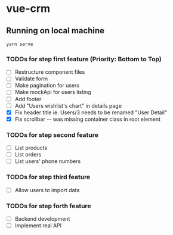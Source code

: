 # vue-crm

## Running on local machine
```
yarn serve
```

### TODOs for step first feature (Priority: Bottom to Top)

- [ ] Restructure component files
- [ ] Validate form
- [ ] Make pagination for users
- [ ] Make mockApi for users listing
- [ ] Add footer
- [ ] Add "Users wishlist's chart" in details page
- [x] Fix header title ie. Users/3 needs to be renamed "User Detail"
- [x] Fix scrollbar -- was missing container class in root element

### TODOs for step second feature

- [ ] List products
- [ ] List orders
- [ ] List users' phone numbers 

### TODOs for step third feature

- [ ] Allow users to import data

### TODOs for step forth feature

- [ ] Backend development
- [ ] Implement real API

